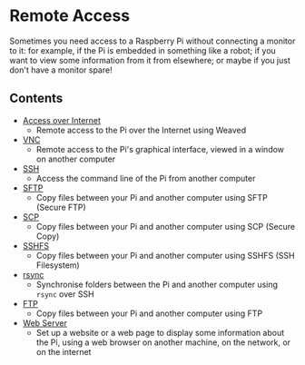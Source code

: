 # Remote Access

Sometimes you need access to a Raspberry Pi without connecting a monitor to it: for example, if the Pi is embedded in something like a robot; if you want to view some information from it from elsewhere; or maybe if you just don't have a monitor spare!

## Contents

- [Access over Internet](access-over-Internet/internetaccess.md)
    - Remote access to the Pi over the Internet using Weaved
- [VNC](vnc/README.md)
    - Remote access to the Pi's graphical interface, viewed in a window on another computer
- [SSH](ssh/README.md)
    - Access the command line of the Pi from another computer
- [SFTP](ssh/sftp.md)
    - Copy files between your Pi and another computer using SFTP (Secure FTP)
- [SCP](ssh/scp.md)
    - Copy files between your Pi and another computer using SCP (Secure Copy)
- [SSHFS](ssh/sshfs.md)
    - Copy files between your Pi and another computer using SSHFS (SSH Filesystem)
- [rsync](ssh/rsync.md)
    - Synchronise folders between the Pi and another computer using `rsync` over SSH
- [FTP](ftp.md)
    - Copy files between your Pi and another computer using FTP
- [Web Server](web-server/README.md)
    - Set up a website or a web page to display some information about the Pi, using a web browser on another machine, on the network, or on the internet
